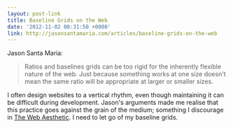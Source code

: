 ```yaml
---
layout: post-link
title: Baseline Grids on the Web
date: '2012-11-02 00:31:50 +0000'
link: http://jasonsantamaria.com/articles/baseline-grids-on-the-web
---
```

Jason Santa Maria:

> Ratios and baselines grids can be too rigid for the inherently flexible nature of the web. Just because something works at one size doesn't mean the same ratio will be appropriate at larger or smaller sizes.

I often design websites to a vertical rhythm, even though maintaining it can be difficult during development. Jason's arguments made me realise that this practice goes against the grain of the medium; something I discourage in [The Web Aesthetic][1]. I need to let go of my baseline grids.

[1]: http://www.alistapart.com/articles/the-web-aesthetic/